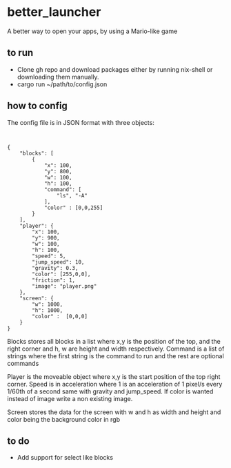 # better_launcher
A better way to open your apps, by using a Mario-like game

## to run
* Clone gh repo and download packages either by running nix-shell or downloading them manually.
* cargo run ~/path/to/config.json

## how to config
The config file is in JSON format with three objects:
```


{
    "blocks": [
        {
            "x": 100,
            "y": 800,
            "w": 100,
            "h": 100,
            "command": [
                "ls", "-A"
            ],
            "color" : [0,0,255]
        }
    ],
    "player": {
        "x": 100,
        "y": 900,
        "w": 100,
        "h": 100,
        "speed": 5,
        "jump_speed": 10,
        "gravity": 0.3,
        "color": [255,0,0],
        "friction": 1,
        "image": "player.png"
    },
    "screen": {
        "w": 1000,
        "h": 1000,
        "color" :  [0,0,0]
    }
}
```


Blocks stores all blocks in a list where x,y is the position of the top, and the right corner and h, w are height and width respectively. Command is a list of strings where the first string is the command to run and the rest are optional commands

Player is the moveable object where x,y is the start position of the top right corner. Speed is in acceleration where 1 is an acceleration of 1 pixel/s every 1/60th of a second same with gravity and jump_speed. If color is wanted instead of image write a non existing image.

Screen stores the data for the screen with w and h as width and height and color being the background color in rgb

## to do 
* Add support for select like blocks
